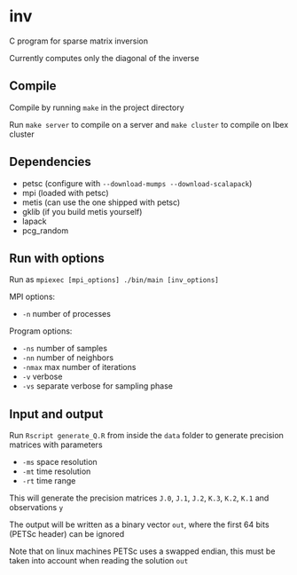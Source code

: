 # inv

C program for sparse matrix inversion

Currently computes only the diagonal of the inverse

## Compile

Compile by running `make` in the project directory

Run `make server` to compile on a server and `make cluster` to compile on Ibex cluster

## Dependencies

* petsc (configure with `--download-mumps --download-scalapack`)
* mpi (loaded with petsc)
* metis (can use the one shipped with petsc)
* gklib (if you build metis yourself)
* lapack
* pcg_random

## Run with options

Run as `mpiexec [mpi_options] ./bin/main [inv_options]`

MPI options:
* `-n` number of processes

Program options:
* `-ns` number of samples
* `-nn` number of neighbors
* `-nmax` max number of iterations
* `-v` verbose
* `-vs` separate verbose for sampling phase

## Input and output

Run `Rscript generate_Q.R` from inside the `data` folder to generate precision matrices with parameters

* `-ms` space resolution
* `-mt` time resolution
* `-rt` time range

This will generate the precision matrices `J.0`, `J.1`, `J.2`, `K.3`, `K.2`, `K.1` and observations `y`

The output will be written as a binary vector `out`, where the first 64 bits (PETSc header) can be ignored

Note that on linux machines PETSc uses a swapped endian, this must be taken into account when reading the solution `out`
